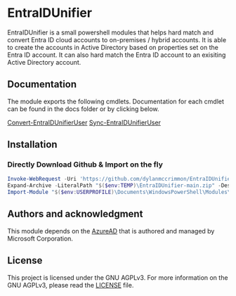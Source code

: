 # EntraIDUnifier

EntraIDUnifier is a small powershell modules that helps hard match and convert Entra ID cloud accounts to on-premises / hybrid accounts. It is able to create the accounts in Active Directory based on properties set on the Entra ID account. It can also hard match the Entra ID account to an exisiting Active Directory account.

## Documentation
The module exports the following cmdlets. Documentation for each cmdlet can be found in the docs folder or by clicking below.

[Convert-EntraIDUnifierUser](Docs/Convert-EntraIDUnifierUser.md)
[Sync-EntraIDUnifierUser](Docs/Sync-EntraIDUnifierUser.md)

## Installation
### Directly Download Github & Import on the fly
```PowerShell tab=
Invoke-WebRequest -Uri 'https://github.com/dylanmccrimmon/EntraIDUnifier/archive/refs/heads/main.zip' -OutFile "$($env:TEMP)\EntraIDUnifier-main.zip"; `
Expand-Archive -LiteralPath "$($env:TEMP)\EntraIDUnifier-main.zip" -DestinationPath "$($env:USERPROFILE)\Documents\WindowsPowerShell\Modules" -Force; `
Import-Module "$($env:USERPROFILE)\Documents\WindowsPowerShell\Modules\EntraIDUnifier-main\EntraIDUnifier\EntraIDUnifier.psm1" -Force
```

## Authors and acknowledgment
This module depends on the [AzureAD](https://www.powershellgallery.com/packages/AzureAD) that is authored and managed by Microsoft Corporation.

## License
This project is licensed under the GNU AGPLv3. For more information on the GNU AGPLv3, please read the [LICENSE](LICENSE) file.